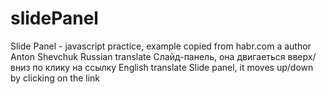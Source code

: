 # slidePanel 
Slide Panel - javascript practice, example copied from habr.com a author Anton Shevchuk
Russian translate
Слайд-панель, она двигаеться вверх/вниз по клику на ссылку
English translate
Slide panel, it moves up/down by clicking on the link
